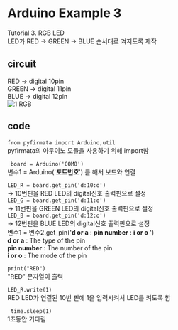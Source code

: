 # Arduino Example 3
Tutorial 3. RGB LED \
LED가 RED -> GREEN -> BLUE 순서대로 켜지도록 제작

## circuit
RED -> digital 10pin\
GREEN -> digital 11pin \
BLUE -> digital 12pin \
![1 RGB](https://user-images.githubusercontent.com/79436159/108822632-b1353b00-7602-11eb-9367-730bd12b91a2.png)

## code
``` from pyfirmata import Arduino,util ```\
pyfirmata의 아두이노 모듈을 사용하기 위해 import함 

``` board = Arduino('COM8')``` \
변수1 = Arduino('**포트번호**') 를 해서 보드와 연결 

```LED_R = board.get_pin('d:10:o')``` \
  -> 10번핀을 RED LED의 digital신호 출력핀으로 설정\
  ```LED_G = board.get_pin('d:11:o')``` \
  -> 11번핀을 GREEN LED의 digital신호 출력핀으로 설정\
 ```LED_B = board.get_pin('d:12:o')``` \
  -> 12번핀을 BLUE LED의 digital신호 출력핀으로 설정\
변수1 = 변수2.get_pin('**d or a** : **pin number** : **i or o** ') \
**d or a** : The type of the pin \
**pin number** : The number of the pin\
**i or o** : The mode of the pin 
 
```print("RED")```\
"RED" 문자열이 출력

```LED_R.write(1)```\
RED LED가 연결된 10번 핀에 1을 입력시켜서 LED를 켜도록 함

```  time.sleep(1) ```\
1초동안 기다림
